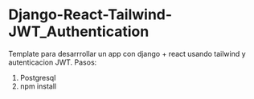 # Django-React-Tailwind-JWT_Authentication
Template para desarrrollar un app con django + react usando tailwind y autenticacion JWT.
Pasos:
1) Postgresql
2) npm install
